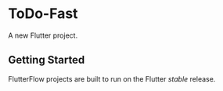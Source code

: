# ToDo-Fast

A new Flutter project.

## Getting Started

FlutterFlow projects are built to run on the Flutter _stable_ release.
